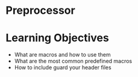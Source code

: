 # Preprocessor

# Learning Objectives

* What are macros and how to use them
* What are the most common predefined macros
* How to include guard your header files
